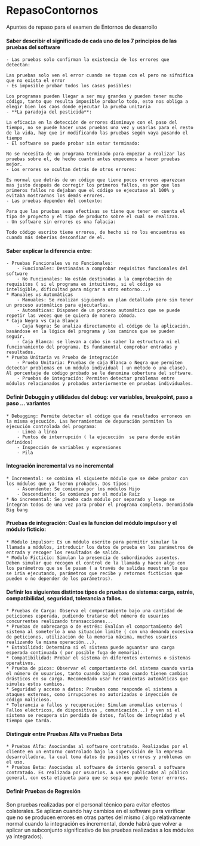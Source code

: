# RepasoContornos
Apuntes de repaso para el examen de Entornos de desarrollo

#### Saber describir el significado de cada uno de los 7 principios de las pruebas del software

	- Las pruebas solo confirman la existencia de los errores que detectan:
	
	Las pruebas solo ven el error cuando se topan con el pero no sifnifica que no exista el error
	- Es imposible probar todos los casos posibles:
	
	Los programas pueden llegar a ser muy grandes y pueden tener mucho código, tanto que resulta imposible probarlo todo, esto nos obliga a elegir bien los caos donde ejecutar la prueba unitaria
	- **La paradoja del pesticida**:
	
	La eficacia en la detección de errores disminuye con el paso del tiempo, no se puede hacer unas pruebas una vez y usarlas para el resto de la vida, hay que ir modificando las pruebas según vaya pasando el tiempo
	- El software se puede probar sin estar terminado:
	
	No se necesita de un programa terminado para empezar a realizar las pruebas sobre el, de hecho cuanto antes empecemos a hacer pruebas mejor.
	- Los errores se ocultan detrás de otros errores:
	
	Es normal que detrás de un código que tiene pocos errores aparezcan mas justo después de corregir los primeros fallos, es por que los primeros fallos no dejaban que el código se ejecutase al 100% y evitaba mostrarnos los demás errores.
	- Las pruebas dependen del contexto:
	
	Para que las pruebas sean efectivas se tiene que tener en cuenta el tipo de proyecto y el tipo de producto sobre el cual se realizan.
	- Un software sin errores es una falacia:
	
	Todo código escrito tiene errores, de hecho si no los encuentras es cuando más deberías desconfiar de el.
	
#### Saber explicar la diferencia entre:
	- Pruebas Funcionales vs no Funcionales:
		- Funcionales: Destinadas a comprobar requisitos funcionales del software
		- No Funcionales: No están destinadas a la comprobación de requisitos ( si el programa es intuitivos, si el código es inteligible, dificultad para migrar a otro entorno...)
	* Manuales vs Automáticas
		- Manuales: Se realizan siguiendo un plan detallado pero sin tener un proceso automático para ejecutarlas.
		- Automáticas: Disponen de un proceso automático que se puede repetir las veces que se quiera de manera cómoda.
	* Caja Negra vs Caja Blanca
		- Caja Negra: Se analiza directamente el código de la aplicación, basándose en la lógica del programa y los caminos que se pueden seguir.
		- Caja Blanca: se llevan a cabo sin saber la estructura ni el funcionamiento del programa. Es fundamental comprobar entradas y resultados.
	* Prueba Unitaria vs Prueba de integración
		- Prueba Unitaria: Pruebas de caja Blanca o Negra que permiten detectar problemas en un módulo individual ( un método o una clase). Al porcentaje de código probado se le denomina cobertura del software.
		- Pruebas de integración: Permiten detectar problemas entre módulos relacionados y probados anteriormente en pruebas individuales.
		
#### Definir Debuggin y utilidades del debug: ver variables, breakpoint, paso a paso ... variantes
	* Debugging: Permite detectar el código que da resultados erroneos en la misma ejecución. Las herramientas de depuración permiten la ejecución controlada del programa:
		- Linea a linea
		- Puntos de interrupción ( la ejecucción  se para donde están definidos)
		- Inspección de variables y expresiones
		- Pila
#### Integración incremental vs no incremental
	* Incremental: se combina el siguiente módulo que se debe probar con los módulos que ya fueron probados. Dos tipos:
		- Ascendente: Se comienza por los módulos Hijo
		- Descendiente: Se comienza por el modulo Raiz
	* No incremental: Se prueba cada módulo por separado y luego se integran todos de una vez para probar el programa completo. Denomidado Big bang
	
#### Pruebas de integración: Cual  es la funcion del módulo impulsor y el módulo ficticio:
	* Módulo impulsor: Es un módulo escrito para permitir simular la llamada a módulos, introducir los datos de prueba en los parámetros de entrada y recoger los resultados de salida.
	* Modulo Ficticio: Simulan la presencia de subordinados ausentes. Deben simular que recogen el control de la llamada y hacen algo con los parámetros que se le pasan ( a través de salidas muestran lo que se iria ejecutando, parámetros que recibe y retornos ficticios que pueden o no depender de los parámetros).
	
#### Definir los siguientes distintos tipos de pruebas de sistema: carga, estrés, compatibilidad, seguridad, tolerancia a fallos.
	* Pruebas de Carga: Observa el comportamiento bajo una cantidad de peticiones esperada, pudiendo tratarse del número de usuarios concurrentes realizando transacciones...
	* Pruebas de sobrecarga o de estrés: Evalúan el comportamiento del sistema al someterlo a una situación limite ( con una demanda excesiva de peticiones, utilización de la memoria máxima, muchos usuarios realizando la misma operación...),
	* Estabilidad: Determina si el sistema puede aguantar una carga esperada continuada ( por posible fuga de memoria).
	* Compatibilidad: Probar el sistema en diferentes entornos o sistemas operativos.
	* Prueba de picos: Observar el comportamiento del sistema cuando varia el número de usuarios, tanto cuando bajan como cuando tienen cambios drásticos en su carga. Recomendado usar herramientas automáticas que simules estos cambios.
	* Seguridad y acceso a datos: Prueban como responde el sistema a ataques externos, como irrupciones no autorizadas o inyección de código malicioso.
	* Tolerancia a fallos y recuperación: Simulan anomalías externas ( Fallos eléctricos, de dispositivos , comunicación...) y ven si el sistema se recupera sin perdida de datos, fallos de integridad y el tiempo que tarda.
	
#### Distinguir entre Pruebas Alfa vs Pruebas Beta
	* Pruebas Alfa: Asociandas al software contratado. Realizadas por el cliente en un entorno controlado bajo la supervisión de la empresa desarrolladora, la cual toma datos de posibles errores y problemas en el uso.
	* Pruebas Beta: Asociadas al software de interés general o software contratado. Es realizada por usuarios. A veces publicadas al público general, con esta etiqueta para que se sepa que puede tener errores.
	
#### Definir Pruebas de Regresión

Son pruebas realizadas por el personal técnico para evitar efectos colaterales. Se aplican cuando hay cambios en el software para verificar que no se producen errores en otras partes del mismo ( algo relativamente normal cuando la integración es incremental, donde habrá que volver a aplicar un subconjunto significativo de las pruebas realizadas a los módulos ya integrados).
	
	
	
